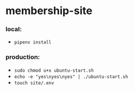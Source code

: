 # membership-site

### local:

- `pipenv install`

### production:

- `sudo chmod u+x ubuntu-start.sh`
- `echo -e "yes\nyes\nyes" | ./ubuntu-start.sh`
- `touch site/.env`
